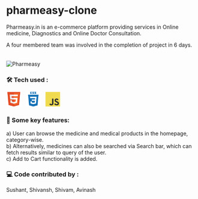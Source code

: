 # pharmeasy-clone
Pharmeasy.in is an e-commerce platform providing services in Online medicine, Diagnostics and Online Doctor Consultation.

A four membered team was involved in the completion of project in 6 days. 
<br>
<br>
<br>
![Pharmeasy](https://user-images.githubusercontent.com/17404232/163176372-66251889-6e0f-451e-bce3-cfc288ef886a.jpg)


### 🛠️ Tech used :
<div>
  <img src="https://github.com/devicons/devicon/blob/master/icons/html5/html5-original.svg" title="HTML5" alt="HTML" width="40" height="40"/>&nbsp;&nbsp;
  <img src="https://github.com/devicons/devicon/blob/master/icons/css3/css3-plain-wordmark.svg"  title="CSS3" alt="CSS" width="40" height="40"/>&nbsp;&nbsp;
  <img src="https://github.com/devicons/devicon/blob/master/icons/javascript/javascript-original.svg" title="JavaScript" alt="JavaScript" width="40" height="40"/>&nbsp;
</div>

### 🔑 Some key features:
a) User can browse the medicine and medical products in the homepage,
category-wise. <br/>
b) Alternatively, medicines can also be searched via Search bar, which can fetch results similar to query of the user.<br/>
c) Add to Cart functionality is added. <br/>

### 💻 Code contributed by : 
Sushant, Shivansh, Shivam, Avinash
